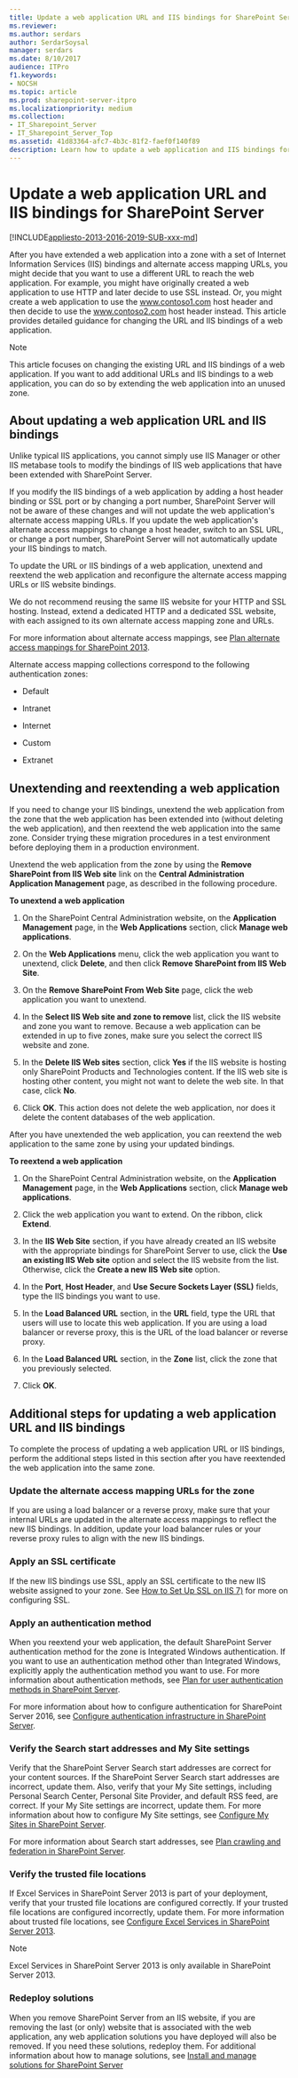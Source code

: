```yaml
---
title: Update a web application URL and IIS bindings for SharePoint Server
ms.reviewer: 
ms.author: serdars
author: SerdarSoysal
manager: serdars
ms.date: 8/10/2017
audience: ITPro
f1.keywords:
- NOCSH
ms.topic: article
ms.prod: sharepoint-server-itpro
ms.localizationpriority: medium
ms.collection:
- IT_Sharepoint_Server
- IT_Sharepoint_Server_Top
ms.assetid: 41d83364-afc7-4b3c-81f2-faef0f140f89
description: Learn how to update a web application and IIS bindings for SharePoint Server.
---
```


# Update a web application URL and IIS bindings for SharePoint Server

[!INCLUDE[appliesto-2013-2016-2019-SUB-xxx-md](../includes/appliesto-2013-2016-2019-SUB-xxx-md.md)]
  
After you have extended a web application into a zone with a set of Internet Information Services (IIS) bindings and alternate access mapping URLs, you might decide that you want to use a different URL to reach the web application. For example, you might have originally created a web application to use HTTP and later decide to use SSL instead. Or, you might create a web application to use the www.contoso1.com host header and then decide to use the www.contoso2.com host header instead. This article provides detailed guidance for changing the URL and IIS bindings of a web application.
  
> [!NOTE]
> This article focuses on changing the existing URL and IIS bindings of a web application. If you want to add additional URLs and IIS bindings to a web application, you can do so by extending the web application into an unused zone. 
    
## About updating a web application URL and IIS bindings
<a name="section1"> </a>

Unlike typical IIS applications, you cannot simply use IIS Manager or other IIS metabase tools to modify the bindings of IIS web applications that have been extended with SharePoint Server. 
  
If you modify the IIS bindings of a web application by adding a host header binding or SSL port or by changing a port number, SharePoint Server will not be aware of these changes and will not update the web application's alternate access mapping URLs. If you update the web application's alternate access mappings to change a host header, switch to an SSL URL, or change a port number, SharePoint Server will not automatically update your IIS bindings to match.
  
To update the URL or IIS bindings of a web application, unextend and reextend the web application and reconfigure the alternate access mapping URLs or IIS website bindings.
  
We do not recommend reusing the same IIS website for your HTTP and SSL hosting. Instead, extend a dedicated HTTP and a dedicated SSL website, with each assigned to its own alternate access mapping zone and URLs.
  
For more information about alternate access mappings, see [Plan alternate access mappings for SharePoint 2013](plan-alternate-access-mappings.md).
  
Alternate access mapping collections correspond to the following authentication zones:
  
- Default
    
- Intranet
    
- Internet
    
- Custom
    
- Extranet
    
## Unextending and reextending a web application
<a name="section2"> </a>

If you need to change your IIS bindings, unextend the web application from the zone that the web application has been extended into (without deleting the web application), and then reextend the web application into the same zone. Consider trying these migration procedures in a test environment before deploying them in a production environment.
  
Unextend the web application from the zone by using the **Remove SharePoint from IIS Web site** link on the **Central Administration Application Management** page, as described in the following procedure. 
  
 **To unextend a web application**
  
1. On the SharePoint Central Administration website, on the **Application Management** page, in the **Web Applications** section, click **Manage web applications**.
    
2. On the **Web Applications** menu, click the web application you want to unextend, click **Delete**, and then click **Remove SharePoint from IIS Web Site**.
    
3. On the **Remove SharePoint From Web Site** page, click the web application you want to unextend. 
    
4. In the **Select IIS Web site and zone to remove** list, click the IIS website and zone you want to remove. Because a web application can be extended in up to five zones, make sure you select the correct IIS website and zone. 
    
5. In the **Delete IIS Web sites** section, click **Yes** if the IIS website is hosting only SharePoint Products and Technologies content. If the IIS web site is hosting other content, you might not want to delete the web site. In that case, click **No**.
    
6. Click **OK**. This action does not delete the web application, nor does it delete the content databases of the web application.
    
After you have unextended the web application, you can reextend the web application to the same zone by using your updated bindings.
  
 **To reextend a web application**
  
1. On the SharePoint Central Administration website, on the **Application Management** page, in the **Web Applications** section, click **Manage web applications**.
    
2. Click the web application you want to extend. On the ribbon, click **Extend**. 
    
3. In the **IIS Web Site** section, if you have already created an IIS website with the appropriate bindings for SharePoint Server to use, click the **Use an existing IIS Web site** option and select the IIS website from the list. Otherwise, click the **Create a new IIS Web site** option. 
    
4. In the **Port**, **Host Header**, and **Use Secure Sockets Layer (SSL)** fields, type the IIS bindings you want to use. 
    
5. In the **Load Balanced URL** section, in the **URL** field, type the URL that users will use to locate this web application. If you are using a load balancer or reverse proxy, this is the URL of the load balancer or reverse proxy. 
    
6. In the **Load Balanced URL** section, in the **Zone** list, click the zone that you previously selected. 
    
7. Click **OK**.
    
## Additional steps for updating a web application URL and IIS bindings
<a name="section3"> </a>

To complete the process of updating a web application URL or IIS bindings, perform the additional steps listed in this section after you have reextended the web application into the same zone.
  
### Update the alternate access mapping URLs for the zone

If you are using a load balancer or a reverse proxy, make sure that your internal URLs are updated in the alternate access mappings to reflect the new IIS bindings. In addition, update your load balancer rules or your reverse proxy rules to align with the new IIS bindings.
  
### Apply an SSL certificate

If the new IIS bindings use SSL, apply an SSL certificate to the new IIS website assigned to your zone. See [How to Set Up SSL on IIS 7)](/iis/manage/configuring-security/how-to-set-up-ssl-on-iis) for more on configuring SSL.
  
### Apply an authentication method

When you reextend your web application, the default SharePoint Server authentication method for the zone is Integrated Windows authentication. If you want to use an authentication method other than Integrated Windows, explicitly apply the authentication method you want to use. For more information about authentication methods, see [Plan for user authentication methods in SharePoint Server](../security-for-sharepoint-server/plan-user-authentication.md).
  
For more information about how to configure authentication for SharePoint Server 2016, see [Configure authentication infrastructure in SharePoint Server](../security-for-sharepoint-server/security-for-sharepoint-server.md).
  
### Verify the Search start addresses and My Site settings

Verify that the SharePoint Server Search start addresses are correct for your content sources. If the SharePoint Server Search start addresses are incorrect, update them. Also, verify that your My Site settings, including Personal Search Center, Personal Site Provider, and default RSS feed, are correct. If your My Site settings are incorrect, update them. For more information about how to configure My Site settings, see [Configure My Sites in SharePoint Server](../install/configure-my-sites.md).
  
For more information about Search start addresses, see [Plan crawling and federation in SharePoint Server](../search/plan-crawling-and-federation.md).
  
### Verify the trusted file locations

If Excel Services in SharePoint Server 2013 is part of your deployment, verify that your trusted file locations are configured correctly. If your trusted file locations are configured incorrectly, update them. For more information about trusted file locations, see [Configure Excel Services in SharePoint Server 2013](./configure-excel-services.md).
  
> [!NOTE]
> Excel Services in SharePoint Server 2013 is only available in SharePoint Server 2013. 
  
### Redeploy solutions

When you remove SharePoint Server from an IIS website, if you are removing the last (or only) website that is associated with the web application, any web application solutions you have deployed will also be removed. If you need these solutions, redeploy them. For additional information about how to manage solutions, see [Install and manage solutions for SharePoint Server](./configure-excel-services.md)

